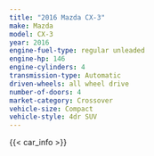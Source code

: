 ```yaml
---
title: "2016 Mazda CX-3"
make: Mazda
model: CX-3
year: 2016
engine-fuel-type: regular unleaded
engine-hp: 146
engine-cylinders: 4
transmission-type: Automatic
driven-wheels: all wheel drive
number-of-doors: 4
market-category: Crossover
vehicle-size: Compact
vehicle-style: 4dr SUV
---
```


{{< car_info >}}
